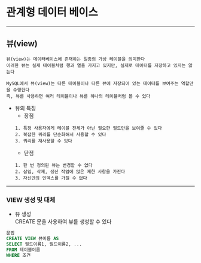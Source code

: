 # 관계형 데이터 베이스
---
## 뷰(view)
```
뷰(view)는 데이터베이스에 존재하는 일종의 가상 테이블을 의미한다
이러한 뷰는 실제 테이블처럼 행과 열을 가지고 있지만, 실제로 데이터를 저장하고 있지는 않는다

MySQL에서 뷰(view)는 다른 테이블이나 다른 뷰에 저장되어 있는 데이터를 보여주는 역할만을 수행한다
즉, 뷰를 사용하면 여러 테이블이나 뷰를 하나의 테이블처럼 볼 수 있다
```

- 뷰의 특징   
    - 장점
    ```
    1. 특정 사용자에게 테이블 전체가 아닌 필요한 필드만을 보여줄 수 있다
    2. 복잡한 쿼리를 단순화해서 사용할 수 있다
    3. 쿼리를 재사용할 수 있다  
    ```
    - 단점
    ```
    1. 한 번 정의된 뷰는 변경할 수 없다
    2. 삽입, 삭제, 생신 작업에 많은 제한 사항을 가진다
    3. 자신만의 인덱스를 가질 수 없다
    ```
---
### VIEW 생성 및 대체
- 뷰 생성   
CREATE 문을 사용하여 뷰를 생성할 수 있다
```SQL
문법
CREATE VIEW 뷰이름 AS
SELECT 필드이름1, 필드이름2, ...
FROM 테이블이름
WHERE 조건
```
뷰의 이름을 명시하고, AS 키워드 다음에 SELECT 문을 사용하여 해당 뷰가 접근할 수 있는 필드를 명시한다   
이때 WHERE 절을 사용하여 특정 조건을 설정할 수도 있다
> 뷰는 원본 테이블과 같은 이름을 가질 수 없다   
뷰는 테이블과 마찬가지로 SELECT 문을 사용하여 저장하고 있는 데이터를 확인 할 수 있다

- 뷰 대체   
CREATE 문에 OR REPLACE 절을 추가하여 기존에 존재하는 뷰를 새로운 뷰로 대체할 수 있다
```SQL
문법
CREATE OR REPLACE VIEW 뷰이름 AS
SELECT 필드이름1, 필드이름2, ...
FROM 테이블이름
WHERE 조건
```
CREATE OR REPLACE VIEW 문은 OR REPLACE 절이 추가된 것을 제외하면, 뷰를 생성하는 문법과 완전히 같다   
이때 해당 뷰가 존재하지 않으면 CREATE VIEW 문과 같은 결과를 반환한다

---
### VIEW 수정 및 삭제
- 뷰 수정   
CREATE 문을 사용하여 생성된 뷰는 ALTER 문을 사용하여 수정할 수 있다
```SQL
문법
ALTER VIEW 뷰이름 AS
SELECT 필드이름1, 필드이름2, ...
FROM 테이블이름
```
> MySQL에서 뷰를 수정하는 문법은 뷰를 생성하는 문법과 거의 같다

- 뷰 삭제   
DROP 문을 사용하여 생성된 뷰를 삭제할 수 있다
```SQL
문법
DROP VIEW 뷰이름
```